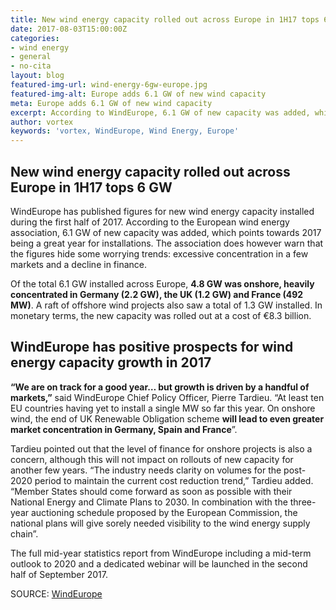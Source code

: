 ```yaml
---
title: New wind energy capacity rolled out across Europe in 1H17 tops 6 GW
date: 2017-08-03T15:00:00Z
categories:
- wind energy
- general
- no-cita
layout: blog
featured-img-url: wind-energy-6gw-europe.jpg
featured-img-alt: Europe adds 6.1 GW of new wind capacity
meta: Europe adds 6.1 GW of new wind capacity
excerpt: According to WindEurope, 6.1 GW of new capacity was added, which points towards 2017 being a great year for installations. 
author: vortex
keywords: 'vortex, WindEurope, Wind Energy, Europe'
---
```




## New wind energy capacity rolled out across Europe in 1H17 tops 6 GW
WindEurope has published figures for new wind energy capacity installed during the first half of 2017. According to the European wind energy association, 6.1 GW of new capacity was added, which points towards 2017 being a great year for installations. The association does however warn that the figures hide some worrying trends: excessive concentration in a few markets and a decline in finance.
 
Of the total 6.1 GW installed across Europe, **4.8 GW was onshore, heavily concentrated in Germany (2.2 GW), the UK (1.2 GW) and France (492 MW)**. A raft of offshore wind projects also saw a total of 1.3 GW installed. In monetary terms, the new capacity was rolled out at a cost of €8.3 billion.

## WindEurope has positive prospects for wind energy capacity growth in 2017

**“We are on track for a good year… but growth is driven by a handful of markets,”** said WindEurope Chief Policy Officer, Pierre Tardieu. “At least ten EU countries having yet to install a single MW so far this year. On onshore wind, the end of UK Renewable Obligation scheme **will lead to even greater market concentration in Germany, Spain and France**”.
 
Tardieu pointed out that the level of finance for onshore projects is also a concern, although this will not impact on rollouts of new capacity for another few years. “The industry needs clarity on volumes for the post-2020 period to maintain the current cost reduction trend,” Tardieu added. “Member States should come forward as soon as possible with their National Energy and Climate Plans to 2030. In combination with the three-year auctioning schedule proposed by the European Commission, the national plans will give sorely needed visibility to the wind energy supply chain”.

The full mid-year statistics report from WindEurope including a mid-term outlook to 2020 and a dedicated webinar will be launched in the second half of September 2017.

SOURCE: <a href="https://windeurope.org/newsroom/europe-adds-6-1-gw-wind-energy-capacity-first-half-2017" target="_blank">WindEurope</a>
